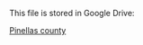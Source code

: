 This file is stored in Google Drive:

[Pinellas county](https://drive.google.com/drive/folders/1ZDdj_z_pL0PxFJXp3eFXOIsllF7zgPGO?usp=drive_link)